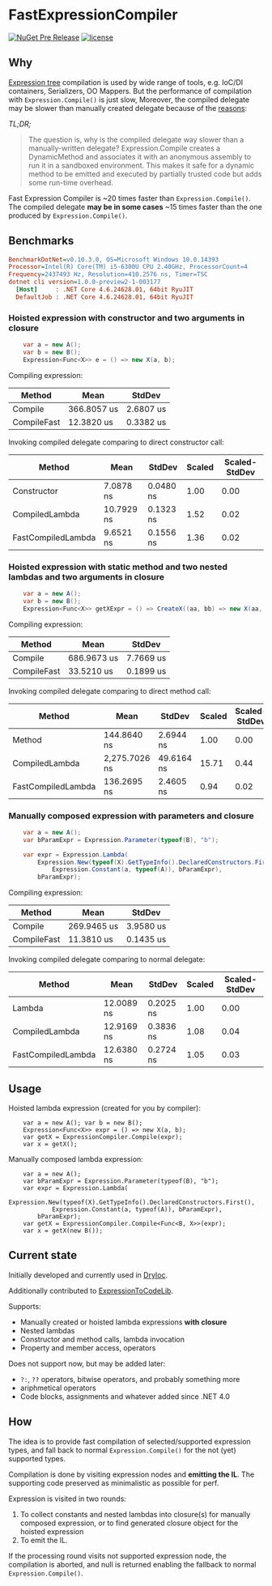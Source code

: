 # FastExpressionCompiler

[DryIoc]: https://bitbucket.org/dadhi/dryioc
[ExpressionToCodeLib]: https://github.com/EamonNerbonne/ExpressionToCode
[Expression Tree]: https://msdn.microsoft.com/en-us/library/mt654263.aspx

[![NuGet Pre Release](https://img.shields.io/nuget/vpre/FastExpressionCompiler.svg)](https://www.nuget.org/packages/FastExpressionCompiler/1.0.0-preview-03)
[![license](https://img.shields.io/github/license/dadhi/FastExpressionCompiler.svg)](http://opensource.org/licenses/MIT)

## Why

[Expression tree] compilation is used by wide range of tools, e.g. IoC/DI containers, Serializers, OO Mappers.
But the performance of compilation with `Expression.Compile()` is just slow, 
Moreover, the compiled delegate may be slower than manually created delegate because of the [reasons](https://blogs.msdn.microsoft.com/seteplia/2017/02/01/dissecting-the-new-constraint-in-c-a-perfect-example-of-a-leaky-abstraction/):

_TL;DR;_
> The question is, why is the compiled delegate way slower than a manually-written delegate? Expression.Compile creates a DynamicMethod and associates it with an anonymous assembly to run it in a sandboxed environment. This makes it safe for a dynamic method to be emitted and executed by partially trusted code but adds some run-time overhead.

Fast Expression Compiler is ~20 times faster than `Expression.Compile()`.  
The compiled delegate __may be in some cases__ ~15 times faster than the one produced by `Expression.Compile()`.

## Benchmarks

```ini
BenchmarkDotNet=v0.10.3.0, OS=Microsoft Windows 10.0.14393
Processor=Intel(R) Core(TM) i5-6300U CPU 2.40GHz, ProcessorCount=4
Frequency=2437493 Hz, Resolution=410.2576 ns, Timer=TSC
dotnet cli version=1.0.0-preview2-1-003177
  [Host]     : .NET Core 4.6.24628.01, 64bit RyuJIT
  DefaultJob : .NET Core 4.6.24628.01, 64bit RyuJIT
```


### Hoisted expression with constructor and two arguments in closure

```csharp
    var a = new A();
    var b = new B();
    Expression<Func<X>> e = () => new X(a, b);
```

Compiling expression:

 | Method      |        Mean |    StdDev |
 |------------ |------------ |---------- |
 | Compile     | 366.8057 us | 2.6807 us |
 | CompileFast |  12.3820 us | 0.3382 us |

Invoking compiled delegate comparing to direct constructor call:

 |              Method |       Mean |    StdDev | Scaled | Scaled-StdDev |
 |-------------------- |----------- |---------- |------- |-------------- |
 |         Constructor |  7.0878 ns | 0.0480 ns |   1.00 |          0.00 |
 |      CompiledLambda | 10.7929 ns | 0.1323 ns |   1.52 |          0.02 |
 |  FastCompiledLambda |  9.6521 ns | 0.1556 ns |   1.36 |          0.02 |
 
 
### Hoisted expression with static method and two nested lambdas and two arguments in closure

```csharp
    var a = new A();
    var b = new B();
    Expression<Func<X>> getXExpr = () => CreateX((aa, bb) => new X(aa, bb), new Lazy<A>(() => a), b);
```

Compiling expression:

 | Method      |        Mean |    StdDev |
 |------------ |------------ |---------- |
 | Compile     | 686.9673 us | 7.7669 us |
 | CompileFast |  33.5210 us | 0.1899 us |


Invoking compiled delegate comparing to direct method call:

 |             Method |          Mean |     StdDev | Scaled | Scaled-StdDev |
 |------------------- |-------------- |----------- |------- |-------------- |
 |             Method |   144.8640 ns |  2.6944 ns |   1.00 |          0.00 |
 |     CompiledLambda | 2,275.7026 ns | 49.6164 ns |  15.71 |          0.44 |
 | FastCompiledLambda |   136.2695 ns |  2.4605 ns |   0.94 |          0.02 |


### Manually composed expression with parameters and closure

```csharp
    var a = new A();
    var bParamExpr = Expression.Parameter(typeof(B), "b");

    var expr = Expression.Lambda(
        Expression.New(typeof(X).GetTypeInfo().DeclaredConstructors.First(),
            Expression.Constant(a, typeof(A)), bParamExpr),
        bParamExpr);
```

Compiling expression:

 | Method      |        Mean |    StdDev |
 |------------ |------------ |---------- |
 | Compile     | 269.9465 us | 3.9580 us |
 | CompileFast |  11.3810 us | 0.1435 us |


Invoking compiled delegate comparing to normal delegate:

 |             Method |       Mean |    StdDev | Scaled | Scaled-StdDev |
 |------------------- |----------- |---------- |------- |-------------- |
 |             Lambda | 12.0089 ns | 0.2025 ns |   1.00 |          0.00 |
 |     CompiledLambda | 12.9169 ns | 0.3836 ns |   1.08 |          0.04 |
 | FastCompiledLambda | 12.6380 ns | 0.2724 ns |   1.05 |          0.03 |


## Usage

Hoisted lambda expression (created for you by compiler):
```chsarp
    var a = new A(); var b = new B();
    Expression<Func<X>> expr = () => new X(a, b);
    var getX = ExpressionCompiler.Compile(expr);
    var x = getX();
```

Manually composed lambda expression:
```chsarp
    var a = new A();
    var bParamExpr = Expression.Parameter(typeof(B), "b");
    var expr = Expression.Lambda(
        Expression.New(typeof(X).GetTypeInfo().DeclaredConstructors.First(),
            Expression.Constant(a, typeof(A)), bParamExpr),
        bParamExpr);
    var getX = ExpressionCompiler.Compile<Func<B, X>>(expr);
    var x = getX(new B());
```


## Current state

Initially developed and currently used in [DryIoc].

Additionally contributed to [ExpressionToCodeLib].

Supports:

- Manually created or hoisted lambda expressions __with closure__
- Nested lambdas
- Constructor and method calls, lambda invocation
- Property and member access, operators

Does not support now, but may be added later:

- `?:`, `??` operators, bitwise operators, and probably something more
- ariphmetical operators
- Code blocks, assignments and whatever added since .NET 4.0


## How

The idea is to provide fast compilation of selected/supported expression types,
and fall back to normal `Expression.Compile()` for the not (yet) supported types.

Compilation is done by visiting expression nodes and __emitting the IL__. 
The supporting code preserved as minimalistic as possible for perf. 

Expression is visited in two rounds:

1. To collect constants and nested lambdas into closure(s) for manually composed expression,
or to find generated closure object for the hoisted expression
2. To emit the IL.

If the processing round visits not supported expression node, 
the compilation is aborted, and null is returned enabling the fallback to normal `Expression.Compile()`.
